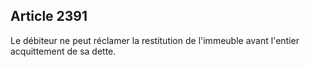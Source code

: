Article 2391
----
Le débiteur ne peut réclamer la restitution de l'immeuble avant l'entier
acquittement de sa dette.
